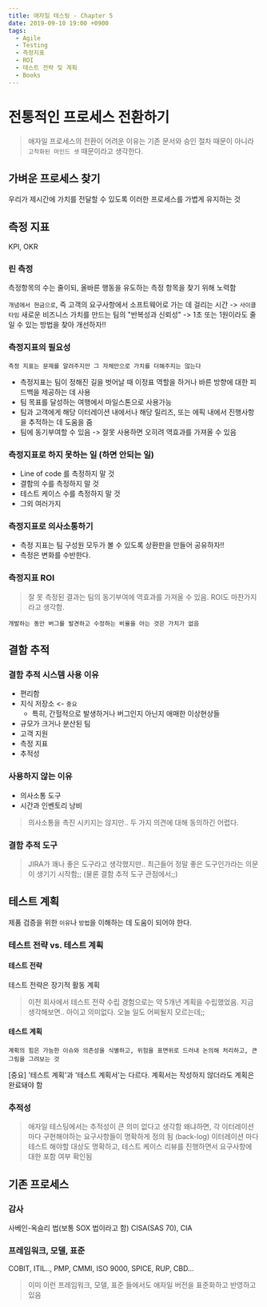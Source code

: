 ```yaml
---
title: 애자일 테스팅 - Chapter 5
date: 2019-09-10 19:00 +0900
tags:
  - Agile
  - Testing
  - 측정지표
  - ROI 
  - 테스트 전략 및 계획
  - Books
---
```

# 전통적인 프로세스 전환하기
> 애자일 프로세스의 전환이 어려운 이유는 기존 문서와 승인 절차 때문이 아니라 `고착화된 마인드 셋` 때문이라고 생각한다.

## 가벼운 프로세스 찾기
우리가 제시간에 가치를 전달할 수 있도록 이러한 프로세스를 가볍게 유지하는 것

## 측정 지표
KPI, OKR

### 린 측정
측정항목의 수는 줄이되, 올바른 행동을 유도하는 측정 항목을 찾기 위해 노력함

`개념에서 현금으로`, 즉 고객의 요구사항에서 소프트웨어로 가는 데 걸리는 시간 -> `사이클 타임`
새로운 비즈니스 가치를 만드는 팀의 "반복성과 신뢰성" -> 1초 또는 1원이라도 줄일 수 있는 방법을 찾아 개선하자!!

### 측정지표의 필요성
`측정 지표는 문제를 알려주지만 그 자체만으로 가치를 더해주지는 않는다`

- 측정지표는 팀이 정해진 길을 벗어날 때 이정표 역할을 하거나 바른 방향에 대한 피드백을 제공하는 데 사용
- 팀 목표를 달성하는 여행에서 마일스톤으로 사용가능
- 팀과 고객에게 해당 이터레이션 내에서나 해당 릴리즈, 또는 에픽 내에서 진행사항을 추적하는 데 도움을 줌
- 팀에 동기부여할 수 있음 -> 잘못 사용하면 오히려 역효과를 가져올 수 있음

### 측정지표로 하지 못하는 일 (하면 안되는 일)
- Line of code 를 측정하지 말 것
- 결함의 수를 측정하지 말 것
- 테스트 케이스 수를 측정하지 말 것
- 그외 여러가지

### 측정지표로 의사소통하기
- 측정 지표는 팀 구성원 모두가 볼 수 있도록 상환판을 만들어 공유하자!!
- 측정은 변화를 수반한다.

### 측정지표 ROI
> 잘 못 측정된 결과는 팀의 동기부여에 역효과를 가져올 수 있음. ROI도 마찬가지라고 생각함.

`개발하는 동안 버그를 발견하고 수정하는 비율을 아는 것은 가치가 없음`

## 결함 추적

### 결함 추적 시스템 사용 이유
- 편리함
- 지식 저장소 <- `중요`
  - 특히, 간헐적으로 발생하거나 버그인지 아닌지 애매한 이상현상들 
- 규모가 크거나 분산된 팀
- 고객 지원
- 측정 지표
- 추적성

### 사용하지 않는 이유
- 의사소통 도구
- 시간과 인벤토리 낭비

> 의사소통을 촉진 시키지는 않지만.. 두 가지 의견에 대해 동의하긴 어렵다.

### 결함 추적 도구

> JIRA가 꽤나 좋은 도구라고 생각했지만.. 최근들어 정말 좋은 도구인가라는 의문이 생기기 시작함;; (물론 결함 추적 도구 관점에서;;)

## 테스트 계획
제품 검증을 위한 `이유`나 `방법`을 이해하는 데 도움이 되어야 한다.

### 테스트 전략 vs. 테스트 계획

#### 테스트 전략
테스트 전략은 장기적 활동 계획

> 이전 회사에서 테스트 전략 수립 경험으로는 약 5개년 계획을 수립했었음. 
지금 생각해보면.. 아이고 의미없다. 오늘 일도 어찌될지 모르는데;;

#### 테스트 계획
`계획의 힘은 가능한 이슈와 의존성을 식별하고, 위험을 표면위로 드러내 논의해 처리하고, 큰 그림을 그려보는 것`

[중요] '테스트 계획'과 '테스트 계획서'는 다르다. 계획서는 작성하지 않더라도 계획은 완료돼야 함

### 추적성
> 애자일 테스팅에서는 추적성이 큰 의미 없다고 생각함 
왜냐하면, 각 이터레이션 마다 구현해야하는 요구사항들이 명확하게 정의 됨 (back-log)
이터레이션 마다 테스트 해야할 대상도 명확하고, 테스트 케이스 리뷰를 진행하면서 요구사항에 대한 포함 여부 확인됨

## 기존 프로세스

### 감사
사베인-옥슬리 법(보통 SOX 법이라고 함)
CISA(SAS 70), CIA

### 프레임워크, 모델, 표준
COBIT, ITIL.., PMP, CMMI, ISO 9000, SPICE, RUP, CBD...

> 이미 이런 프레임워크, 모델, 표준 들에서도 애자일 버전을 표준화하고 반영하고 있음

